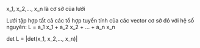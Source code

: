 <!-- Phương pháp lưới -->

x_1, x_2,..., x_n là cơ sở của lưới

Lưới tập hợp tất cả các tổ hợp tuyến tính của các vector cơ sở đó với hệ số nguyên: L = a_1 x_1 + a_2 x_2 + ... + a_n x_n

det L = |det(x_1, x_2,..., x_n)|
